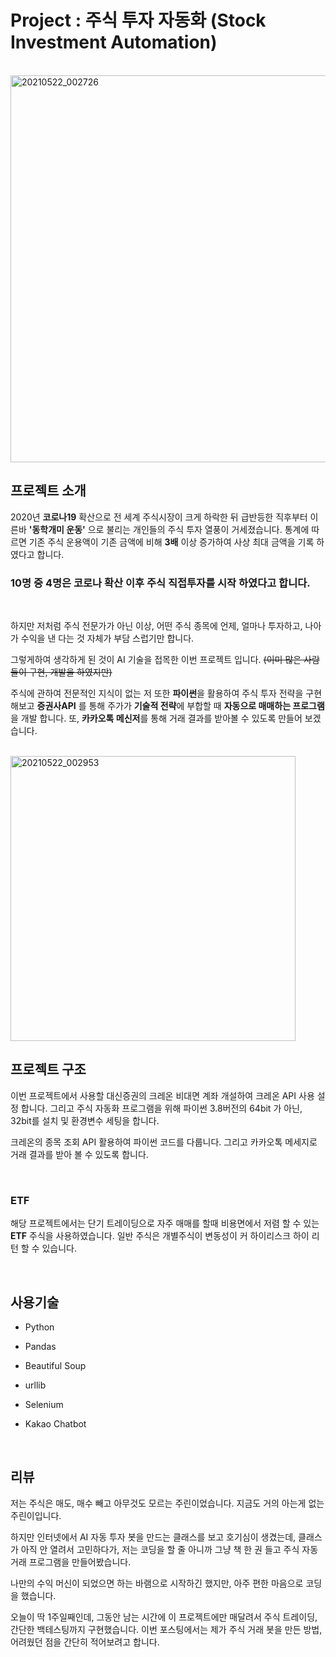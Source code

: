# Project : 주식 투자 자동화 (Stock Investment Automation)

<br/>

<img width="619" alt="20210522_002726" src="https://user-images.githubusercontent.com/57824945/119161739-9b65d380-ba94-11eb-83ba-3fa6f9a882d0.png">

<br/>

## 프로젝트 소개

2020년 **코로나19** 확산으로 전 세계 주식시장이 크게 하락한 뒤 급반등한 직후부터 이른바 **'동학개미 운동'** 으로 불리는 개인들의 주식 투자 열풍이 거세졌습니다.
통계에 따르면 기존 주식 운용액이 기존 금액에 비해 **3배** 이상 증가하여 사상 최대 금액을 기록 하였다고 합니다.

### 10명 중 4명은 코로나 확산 이후 주식 직접투자를 시작 하였다고 합니다.

<br/>

하지만 저처럼 주식 전문가가 아닌 이상,  어떤 주식 종목에 언제, 얼마나 투자하고, 나아가 수익을 낸 다는 것 자체가 부담 스럽기만 합니다.

그렇게하여 생각하게 된 것이 AI 기술을 접목한 이번 프로젝트 입니다. ~~(이미 많은 사람들이 구현, 개발을 하였지만)~~

주식에 관하여 전문적인 지식이 없는 저 또한 **파이썬**을 활용하여 주식 투자 전략을 구현해보고 **증권사API**
를 통해 주가가 **기술적 전략**에 부합할 때 **자동으로 매매하는 프로그램**을 개발 합니다. 또, **카카오톡 메신저**를 통해 거래 결과를 받아볼 수 있도록 만들어 보겠습니다.

<br/>

<img width="456" alt="20210522_002953" src="https://user-images.githubusercontent.com/57824945/119161987-d6680700-ba94-11eb-9b16-ffcc6f871ce1.png">



<br/>

## 프로젝트 구조

이번 프로젝트에서 사용할 대신증권의 크레온 비대면 계좌 개설하여 크레온 API 사용 설정 합니다.
그리고 주식 자동화 프로그램을 위해 파이썬 3.8버전의 64bit 가 아닌, 32bit를 설치 및 환경변수 세팅을 합니다.

크레온의 종목 조회 API 활용하여 파이썬 코드를 다룹니다.
그리고 카카오톡 메세지로 거래 결과를 받아 볼 수 있도록 합니다.

<br/>

### ETF

해당 프로젝트에서는 단기 트레이딩으로 자주 매매를 할때 비용면에서 저렴 할 수 있는 **ETF** 주식을 사용하였습니다.
일반 주식은 개별주식이 변동성이 커 하이리스크 하이 리턴 할 수 있습니다.

<br/>

## 사용기술

- Python

- Pandas

- Beautiful Soup

- urllib

- Selenium

- Kakao Chatbot

<br/>

## 리뷰

저는 주식은 매도, 매수 빼고 아무것도 모르는 주린이었습니다. 지금도 거의 아는게 없는 주린이입니다. 

하지만 인터넷에서 AI 자동 투자 봇을 만드는 클래스를 보고 호기심이 생겼는데, 클래스가 아직 안 열려서 고민하다가, 
저는 코딩을 할 줄 아니까 그냥 책 한 권 들고 주식 자동 거래 프로그램을 만들어봤습니다.

나만의 수익 머신이 되었으면 하는 바램으로 시작하긴 했지만, 아주 편한 마음으로 코딩을 했습니다.

오늘이 딱 1주일째인데, 그동안 남는 시간에 이 프로젝트에만 매달려서 주식 트레이딩, 간단한 백테스팅까지 구현했습니다. 
이번 포스팅에서는 제가 주식 거래 봇을 만든 방법, 어려웠던 점을 간단히 적어보려고 합니다.
